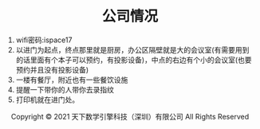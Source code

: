 # <center>公司情况</center>

1. wifi密码:ispace17
2. 以进门为起点，终点那里就是厨房，办公区隔壁就是大的会议室(有需要用到的话里面有个本子可以预约，有投影设备)，中点的右边有个小的会议室(也要预约并且没有投影设备)
3. 一楼有餐厅，附近也有一些餐饮设施
4. 提醒一下带你的人带你去录指纹
5. 打印机就在进门处。

<center> Copyright © 2021 天下数学引擎科技（深圳）有限公司 All Rights Reserved</center>